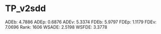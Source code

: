 # TP_v2sdd

ADEb: 4.7886
ADEp: 0.6876
ADEv: 5.3374
FDEb: 5.9797
FDEp: 1.1179
FDEv: 7.0696
Rank: 1606
WSADE: 2.5198
WSFDE: 3.3778
